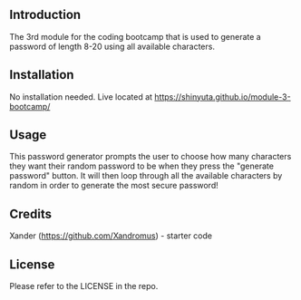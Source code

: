 ## Introduction
The 3rd module for the coding bootcamp that is used to generate a password of length 8-20 using all available characters.

## Installation

No installation needed.
Live located at https://shinyuta.github.io/module-3-bootcamp/

## Usage

This password generator prompts the user to choose how many characters they want their random password to be when they press the "generate password" button. It will then loop through all the available characters by random in order to generate the most secure password!

## Credits

Xander (https://github.com/Xandromus) - starter code

## License

Please refer to the LICENSE in the repo.
